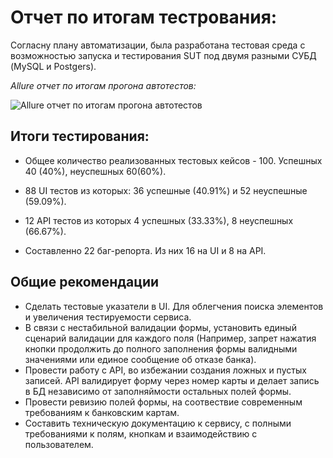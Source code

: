 # Отчет по итогам тестрования:

Согласну плану автоматизации, была разработана тестовая среда с возможностью запуска и тестирования SUT под двумя разными СУБД (MySQL и Postgers). 

*Allure отчет по итогам прогона автотестов:*

![Allure отчет по итогам прогона автотестов](https://user-images.githubusercontent.com/102676382/189652030-3260a8e1-5cdb-4c41-8ba6-7539770c2f8b.jpg)

## Итоги тестирования:

- Общее количество реализованных тестовых кейсов - 100. Успешных 40 (40%), неуспешных 60(60%).

- 88 UI тестов из которых: 36 успешные (40.91%) и 52 неуспешные (59.09%).
- 12 API тестов из которых 4 успешных (33.33%), 8 неуспешных (66.67%).

- Составленно 22 баг-репорта. Из них 16 на UI и 8 на API.

## Общие рекомендации

- Сделать тестовые указатели в UI. Для облегчения поиска элементов и увеличения тестируемости сервиса.
- В связи с нестабильной валидации формы, установить единый сценарий валидации для каждого поля (Например, запрет нажатия кнопки продолжить до полного заполнения формы валидными значениями или единое сообщение об отказе банка).
- Провести работу с API, во избежании создания ложных и пустых записей. API валидирует форму через номер карты и делает запись в БД независимо от заполняймости остальных полей формы. 
- Провести ревизию полей формы, на соотвествие современным требованиям к банковским картам.
- Составить техническую документацию к сервису, с полными требованиями к полям, кнопкам и взаимодействию с пользователем.  
